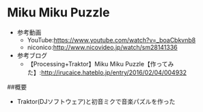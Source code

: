 # Miku Miku Puzzle
- 参考動画
  - YouTube:https://www.youtube.com/watch?v=_boaCbkvnb8
  - niconico:http://www.nicovideo.jp/watch/sm28141336
- 参考ブログ
  -  【Processing+Traktor】Miku Miku Puzzle【作ってみた】:http://irucaice.hateblo.jp/entry/2016/02/04/004932
  
##概要
- Traktor(DJソフトウェア)と初音ミクで音楽パズルを作った

